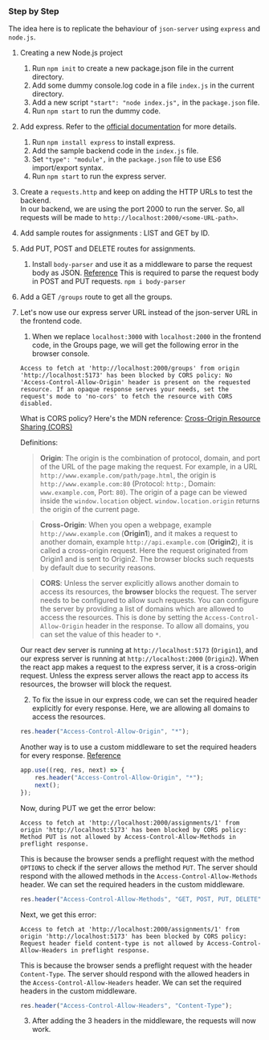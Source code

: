 ### Step by Step

The idea here is to replicate the behaviour of `json-server` using `express` and `node.js`.

1. Creating a new Node.js project
    1. Run `npm init` to create a new package.json file in the current directory.
    2. Add some dummy console.log code in a file `index.js` in the current directory.
    3. Add a new script `"start": "node index.js",` in the `package.json` file.
    4. Run `npm start` to run the dummy code.

2. Add express. Refer to the [official documentation](https://expressjs.com/en/starter/installing.html) for more details.
    1. Run `npm install express` to install express.
    2. Add the sample backend code in the `index.js` file.
    3. Set `"type": "module",` in the `package.json` file to use ES6 import/export syntax.
    4. Run `npm start` to run the express server.

3. Create a `requests.http` and keep on adding the HTTP URLs to test the backend.<br/>
    In our backend, we are using the port 2000 to run the server. So, all requests will be made to `http://localhost:2000/<some-URL-path>`.

4. Add sample routes for assignments : LIST and GET by ID.

5. Add PUT, POST and DELETE routes for assignments.
    1. Install `body-parser` and use it as a middleware to parse the request body as JSON. [Reference](https://expressjs.com/en/resources/middleware/body-parser.html)
    This is required to parse the request body in POST and PUT requests. `npm i body-parser`

6. Add a GET `/groups` route to get all the groups.

7. Let's now use our express server URL instead of the json-server URL in the frontend code.
    1. When we replace `localhost:3000` with `localhost:2000` in the frontend code, in the Groups page, we will get the following error in the browser console.
    ```log
    Access to fetch at 'http://localhost:2000/groups' from origin 'http://localhost:5173' has been blocked by CORS policy: No 'Access-Control-Allow-Origin' header is present on the requested resource. If an opaque response serves your needs, set the request's mode to 'no-cors' to fetch the resource with CORS disabled.
    ```
    What is CORS policy? Here's the MDN reference: [Cross-Origin Resource Sharing (CORS)](https://developer.mozilla.org/en-US/docs/Web/HTTP/CORS)
    
    Definitions:
    > **Origin**: The origin is the combination of protocol, domain, and port of the URL of the page making the request. For example, in a URL `http://www.example.com/path/page.html`, the origin is `http://www.example.com:80` (Protocol: `http:`, Domain: `www.example.com`, Port: `80`). The origin of a page can be viewed inside the `window.location` object. `window.location.origin` returns the origin of the current page.

    > **Cross-Origin**: When you open a webpage, example `http://www.example.com` (**Origin1**), and it makes a request to another domain, example `http://api.example.com` (**Origin2**), it is called a cross-origin request. Here the request originated from Origin1 and is sent to Origin2. The browser blocks such requests by default due to security reasons.

    > **CORS**: Unless the server explicitly allows another domain to access its resources, the **browser** blocks the request. The server needs to be configured to allow such requests. You can configure the server by providing a list of domains which are allowed to access the resources. This is done by setting the `Access-Control-Allow-Origin` header in the response. To allow all domains, you can set the value of this header to `*`.

    Our react dev server is running at `http://localhost:5173` (`Origin1`), and our express server is running at `http://localhost:2000` (`Origin2`). When the react app makes a request to the express server, it is a cross-origin request. Unless the express server allows the react app to access its resources, the browser will block the request.

    2. To fix the issue in our express code, we can set the required header explicitly for every response. Here, we are allowing all domains to access the resources.
    ```js
    res.header("Access-Control-Allow-Origin", "*");
    ```
    Another way is to use a custom middleware to set the required headers for every response. [Reference](https://expressjs.com/en/guide/writing-middleware.html)
    ```js
    app.use((req, res, next) => {
        res.header("Access-Control-Allow-Origin", "*");
        next();
    });
    ```

    Now, during PUT we get the error below:
    ```log
    Access to fetch at 'http://localhost:2000/assignments/1' from origin 'http://localhost:5173' has been blocked by CORS policy: Method PUT is not allowed by Access-Control-Allow-Methods in preflight response.
    ```

    This is because the browser sends a preflight request with the method `OPTIONS` to check if the server allows the method `PUT`. The server should respond with the allowed methods in the `Access-Control-Allow-Methods` header. We can set the required headers in the custom middleware.
    ```js
    res.header("Access-Control-Allow-Methods", "GET, POST, PUT, DELETE");
    ```

    Next, we get this error:
    ```log
    Access to fetch at 'http://localhost:2000/assignments/1' from origin 'http://localhost:5173' has been blocked by CORS policy: Request header field content-type is not allowed by Access-Control-Allow-Headers in preflight response.
    ```

    This is because the browser sends a preflight request with the header `Content-Type`. The server should respond with the allowed headers in the `Access-Control-Allow-Headers` header. We can set the required headers in the custom middleware.
    ```js
    res.header("Access-Control-Allow-Headers", "Content-Type");
    ```

    3. After adding the 3 headers in the middleware, the requests will now work.
